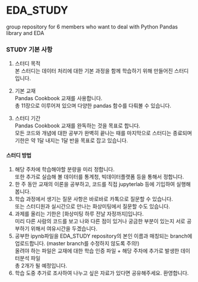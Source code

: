 # EDA_STUDY
group repository for 6 members who want to deal with Python Pandas library and EDA
  
### STUDY 기본 사항
1. 스터디 목적  
본 스터디는 데이터 처리에 대한 기본 과정을 함께 학습하기 위해 만들어진 스터디입니다.
  
2. 기본 교재  
Pandas Cookbook 교재를 사용합니다.  
총 11장으로 이루어져 있으며 다양한 pandas 함수를 다뤄볼 수 있습니다.
  
3. 스터디 기간  
Pandas Cookbook 교재를 완독하는 것을 목표로 합니다.  
모든 코드와 개념에 대한 공부가 완벽히 끝나는 때를 마지막으로 스터디는 종료되며 기한은 약 1달 내지는 1달 반을 목표로 잡고 있습니다.
  
#### 스터디 방법  
  1) 해당 주차에 학습해야할 분량을 미리 정합니다.  
또한 추가로 실습해 볼 데이터를 통계청, 빅데이터플랫폼 등을 통해서 정합니다.  
  2) 한 주 동안 교재의 이론을 공부하고, 코드를 직접 jupyterlab 등에 기입하여 실행해봅니다.  
  3) 학습 과정에서 생기는 질문 사항은 바로바로 카톡으로 질문할 수 있습니다.  
또는 스터디원과 실시간으로 만나는 화상미팅에서 질문할 수도 있습니다.  
  4) 과제를 올리는 기한은 [화상미팅 하루 전날 자정까지]입니다.  
미리 다른 사람의 코드를 보고 나와 다른 점이 있거나 궁금한 부분이 있는지 서로 공부하기 위해서 여유시간을 두겠습니다.  
  5) 공부한 ipynb파일을 EDA_STUDY repository의 본인 이름과 매칭되는 branch에 업로드합니다. (master branch를 수정하지 않도록 주의!)  
올려야 하는 파일은 교재에 대한 학습 인증 파일 + 해당 주차에 추가로 발생한 데이터분석 파일  
총 2개가 될 예정입니다.  
  6) 학습 도중 추가로 조사하여 나누고 싶은 자료가 있다면 공유해주세요. 환영합니다.
